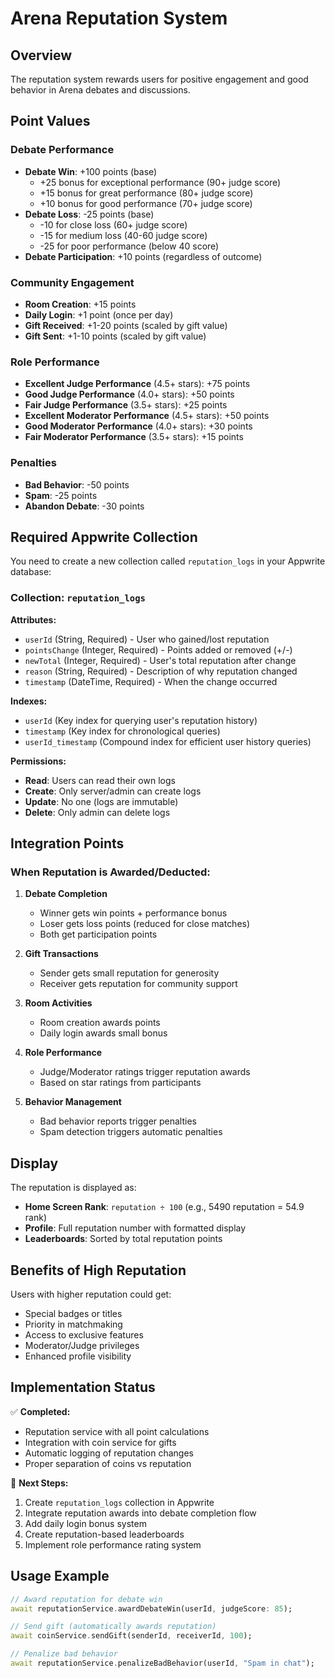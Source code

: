 # Arena Reputation System

## Overview
The reputation system rewards users for positive engagement and good behavior in Arena debates and discussions.

## Point Values

### Debate Performance
- **Debate Win**: +100 points (base)
  - +25 bonus for exceptional performance (90+ judge score)
  - +15 bonus for great performance (80+ judge score)  
  - +10 bonus for good performance (70+ judge score)
- **Debate Loss**: -25 points (base)
  - -10 for close loss (60+ judge score)
  - -15 for medium loss (40-60 judge score)
  - -25 for poor performance (below 40 score)
- **Debate Participation**: +10 points (regardless of outcome)

### Community Engagement
- **Room Creation**: +15 points
- **Daily Login**: +1 point (once per day)
- **Gift Received**: +1-20 points (scaled by gift value)
- **Gift Sent**: +1-10 points (scaled by gift value)

### Role Performance
- **Excellent Judge Performance** (4.5+ stars): +75 points
- **Good Judge Performance** (4.0+ stars): +50 points
- **Fair Judge Performance** (3.5+ stars): +25 points
- **Excellent Moderator Performance** (4.5+ stars): +50 points
- **Good Moderator Performance** (4.0+ stars): +30 points
- **Fair Moderator Performance** (3.5+ stars): +15 points

### Penalties
- **Bad Behavior**: -50 points
- **Spam**: -25 points  
- **Abandon Debate**: -30 points

## Required Appwrite Collection

You need to create a new collection called `reputation_logs` in your Appwrite database:

### Collection: `reputation_logs`

**Attributes:**
- `userId` (String, Required) - User who gained/lost reputation
- `pointsChange` (Integer, Required) - Points added or removed (+/-)  
- `newTotal` (Integer, Required) - User's total reputation after change
- `reason` (String, Required) - Description of why reputation changed
- `timestamp` (DateTime, Required) - When the change occurred

**Indexes:**
- `userId` (Key index for querying user's reputation history)
- `timestamp` (Key index for chronological queries)
- `userId_timestamp` (Compound index for efficient user history queries)

**Permissions:**
- **Read**: Users can read their own logs
- **Create**: Only server/admin can create logs
- **Update**: No one (logs are immutable)
- **Delete**: Only admin can delete logs

## Integration Points

### When Reputation is Awarded/Deducted:

1. **Debate Completion**
   - Winner gets win points + performance bonus
   - Loser gets loss points (reduced for close matches)
   - Both get participation points

2. **Gift Transactions**
   - Sender gets small reputation for generosity
   - Receiver gets reputation for community support

3. **Room Activities**  
   - Room creation awards points
   - Daily login awards small bonus

4. **Role Performance**
   - Judge/Moderator ratings trigger reputation awards
   - Based on star ratings from participants

5. **Behavior Management**
   - Bad behavior reports trigger penalties
   - Spam detection triggers automatic penalties

## Display

The reputation is displayed as:
- **Home Screen Rank**: `reputation ÷ 100` (e.g., 5490 reputation = 54.9 rank)
- **Profile**: Full reputation number with formatted display
- **Leaderboards**: Sorted by total reputation points

## Benefits of High Reputation

Users with higher reputation could get:
- Special badges or titles
- Priority in matchmaking
- Access to exclusive features
- Moderator/Judge privileges
- Enhanced profile visibility

## Implementation Status

✅ **Completed:**
- Reputation service with all point calculations
- Integration with coin service for gifts
- Automatic logging of reputation changes
- Proper separation of coins vs reputation

🔄 **Next Steps:**
1. Create `reputation_logs` collection in Appwrite
2. Integrate reputation awards into debate completion flow
3. Add daily login bonus system
4. Create reputation-based leaderboards
5. Implement role performance rating system

## Usage Example

```dart
// Award reputation for debate win
await reputationService.awardDebateWin(userId, judgeScore: 85);

// Send gift (automatically awards reputation)
await coinService.sendGift(senderId, receiverId, 100);

// Penalize bad behavior  
await reputationService.penalizeBadBehavior(userId, "Spam in chat");
```
